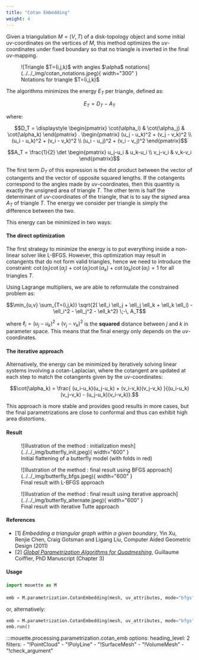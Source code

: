 ```yaml
---
title: "Cotan Embedding"
weight: 4
---
```


Given a triangulation $M=(V,T)$ of a disk-topology object and some initial $uv$-coordinates on the vertices of $M$, this method optimizes the $uv$-coordinates under fixed boundary so that no triangle is inverted in the final $uv$-mapping.

<figure markdown>
  ![Triangle $T=(i,j,k)$ with angles $\alpha$ notations](../../_img/cotan_notations.jpeg){ width="300" }
  <figcaption>Notations for triangle $T=(i,j,k)$</figcaption>
</figure>

The algorithms minimizes the energy $E_T$ per triangle, defined as:

$$E_T = D_T - A_T$$

where:

$$D_T = \displaystyle \begin{pmatrix} \cot(\alpha_i) & \cot(\alpha_j) & \cot(\alpha_k) \end{pmatrix} .
    \begin{pmatrix} 
      (u_j - u_k)^2 + (v_j - v_k)^2 \\ 
      (u_i - u_k)^2 + (v_i - v_k)^2 \\
      (u_i - u_j)^2 + (v_i - v_j)^2         
  \end{pmatrix}$$

$$A_T = \frac{1}{2} \det \begin{pmatrix} u_j-u_i & u_k-u_i \\ v_j-v_i & v_k-v_i \end{pmatrix}$$

The first term $D_T$ of this expression is the dot product between the vector of cotangents and the vector of opposite squared lengths. If the cotangents correspond to the angles made by $uv$-coordinates, then this quantity is exactly the unsigned area of triangle $T$. The other term is half the determinant of $uv$-coordinates of the triangle, that is to say the _signed_ area $A_T$ of triangle $T$. The energy we consider per triangle is simply the difference between the two.
    
This energy can be minimized in two ways:

#### The direct optimization

The first strategy to minimize the energy is to put everything inside a non-linear solver like L-BFGS. However, this optimization may result in cotangents that do not form valid triangles, hence we need to introduce the constraint:
$\cot(\alpha_i)\cot(\alpha_j) + \cot(\alpha_j)\cot(\alpha_k) + \cot(\alpha_k)\cot(\alpha_i) = 1$ for all triangles $T$.

Using Lagrange multipliers, we are able to reformulate the constrained problem as:

$$\min_{u,v} \sum_{T=(i,j,k)} \sqrt{2( \ell_i \ell_j + \ell_j \ell_k + \ell_k \ell_i) - \ell_i^2 - \ell_j^2 - \ell_k^2} \;-\, A_T$$

where $\ell_i = (u_j - u_k)^2 + (v_j - v_k)^2$ is the **squared** distance between $j$ and $k$ in parameter space. This means that the final energy only depends on the $uv$-coordinates.

#### The iterative approach

Alternatively, the energy can be minimized by iteratively solving linear systems involving a cotan-Laplacian, where the cotangent are updated at each step to match the cotangents given by the $uv$-coordinates:

$$\cot(\alpha_k) = \frac{ (u_i-u_k)(u_j-u_k) + (v_i-v_k)(v_j-v_k) }{(u_i-u_k)(v_j-v_k) - (u_j-u_k)(v_i-v_k)}.$$

This approach is more stable and provides good results in more cases, but the final parametrizations are close to conformal and thus can exhibit high area distortions.

#### Result

<figure markdown>
  ![Illustration of the method : initialization mesh](../../_img/butterfly_init.jpeg){ width="600" }
  <figcaption>Initial flattening of a butterfly model (with folds in red)</figcaption>
</figure>
<figure markdown>
  ![Illustration of the method : final result using BFGS approach](../../_img/butterfly_bfgs.jpeg){ width="600" }
  <figcaption>Final result with L-BFGS approach</figcaption>
</figure>
<figure markdown>
  ![Illustration of the method : final result using iterative approach](../../_img/butterfly_alternate.jpeg){ width="600" }
  <figcaption>Final result with iterative Tutte approach</figcaption>
</figure>

#### References
- [1] _Embedding a triangular graph within a given boundary_, Yin Xu, Renjie Chen, Craig Gotsman and Ligang Liu, Computer Aided Geometric Design (2011)
- [2] _[Global Parametrization Algorithms for Quadmeshing](https://hal.univ-lorraine.fr/tel-04346473v1)_, Guillaume Coiffier, PhD Manuscript (Chapter 3)

#### Usage

```python
import mouette as M

emb = M.parametrization.CotanEmbedding(mesh, uv_attributes, mode="bfgs")()
```
or, alternatively:

```python
emb = M.parametrization.CotanEmbedding(mesh, uv_attributes, mode="bfgs")
emb.run()
```

:::mouette.processing.parametrization.cotan_emb
    options:
        heading_level: 2
        filters:
            - "!PointCloud"
            - "!PolyLine"
            - "!SurfaceMesh"
            - "!VolumeMesh"
            - "!check_argument"